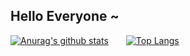 ## Hello Everyone ~


[![Anurag's github stats](https://github-readme-stats.vercel.app/api?username=Langery&show_icons=true)](https://github.com/anuraghazra/github-readme-stats)&emsp;&emsp;[![Top Langs](https://github-readme-stats.vercel.app/api/top-langs/?username=Langery)](https://github.com/anuraghazra/github-readme-stats)

<!-- [![ReadMe Card](https://github-readme-stats.vercel.app/api/pin/?username=Langery&repo=Electron_text&show_owner=true)](https://github.com/Langery/Electron_text) -->

<!--
**Langery/Langery** is a ✨ _special_ ✨ repository because its `README.md` (this file) appears on your GitHub profile.

Here are some ideas to get you started:

- 🔭 I’m currently working on ...
- 🌱 I’m currently learning ...
- 👯 I’m looking to collaborate on ...
- 🤔 I’m looking for help with ...
- 💬 Ask me about ...
- 📫 How to reach me: ...
- 😄 Pronouns: ...
- ⚡ Fun fact: ...
-->

